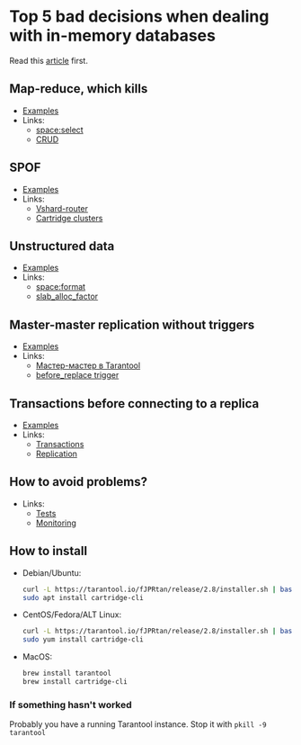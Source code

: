 # Top 5 bad decisions when dealing with in-memory databases

Read this [article](https://medium.com/@tarantool/top-5-bad-decisions-when-dealing-with-in-memory-databases-4b2d1fe39317) first.

## Map-reduce, which kills

- [Examples](select/README.md)
- Links:
    - [space:select](https://www.tarantool.io/en/doc/latest/reference/reference_lua/box_space/select/)
    - [CRUD](https://github.com/tarantool/crud)

## SPOF

- [Examples](spof/README.md)
- Links:
    - [Vshard-router](https://www.tarantool.io/en/doc/latest/reference/reference_rock/vshard/vshard_architecture/#vshard-router)
    - [Cartridge clusters](https://dev.to/tarantool/scaling-clusters-without-any-hassle-46in)

## Unstructured data

- [Examples](arrays/init.lua)
- Links:
    - [space:format](https://www.tarantool.io/en/doc/latest/reference/reference_lua/box_space/format/)
    - [slab_alloc_factor](https://www.tarantool.io/en/doc/latest/reference/configuration/#confval-slab_alloc_factor)

## Master-master replication without triggers

- [Examples](master-master/README.md)
- Links:
    - [Мастер-мастер в Tarantool](https://www.tarantool.io/en/doc/latest/concepts/replication/repl_architecture/#replication-roles-master-and-replica)
    - [before_replace trigger](https://www.tarantool.io/en/doc/latest/reference/reference_lua/box_space/before_replace/)

## Transactions before connecting to a replica

- [Examples](transactions/README.md)
- Links:
    - [Transactions](https://www.tarantool.io/en/doc/latest/book/box/atomic/)
    - [Replication](https://www.tarantool.io/en/doc/latest/book/replication/repl_architecture/)

## How to avoid problems?

- Links:
    - [Tests](https://dev.to/tarantool/how-to-write-three-times-fewer-lines-of-code-when-doing-load-testing-9lb)
    - [Monitoring](https://www.tarantool.io/en/doc/latest/book/monitoring/)

## How to install

- Debian/Ubuntu:
  ```bash
  curl -L https://tarantool.io/fJPRtan/release/2.8/installer.sh | bash
  sudo apt install cartridge-cli
  ```

- CentOS/Fedora/ALT Linux:
  ```bash
  curl -L https://tarantool.io/fJPRtan/release/2.8/installer.sh | bash
  sudo yum install cartridge-cli
  ```

- MacOS:
  ```bash
  brew install tarantool
  brew install cartridge-cli
  ```

### If something hasn't worked

Probably you have a running Tarantool instance. Stop it with `pkill -9 tarantool`
